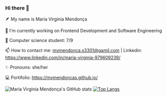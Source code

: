 ### Hi there 👋

🪶 My name is Maria Virgínia Mendonça

🌱 I'm currently working on Frontend Development and Software Engineering 

📖 Computer science student: 7/9

📫 How to contact me: mvmendonca.s3301@gamil.com | Linkedin: https://www.linkedin.com/in/maria-virginia-979609239/

✨ Pronouns: she/her

 💻 Portifolio: https://mvmendoncas.github.io/


![Maria Virginia Mendonça's GitHub stats](https://github-readme-stats.vercel.app/api?username=mvmendoncas&show_icons=true&theme=radical)
[![Top Langs](https://github-readme-stats.vercel.app/api/top-langs/?username=mvmendoncas&layout=compact&show_icons=true&theme=radical)](https://github.com/anuraghazra/github-readme-stats)


